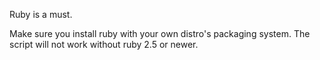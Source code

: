 Ruby is a must.

Make sure you install ruby with your own distro's packaging system. The script will not work without ruby 2.5 or newer.


